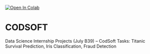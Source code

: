 [![Open In Colab](https://colab.research.google.com/assets/colab-badge.svg)]([https://colab.research.google.com/github/Pushpak-bhalavi/CODSOFT/blob/main/Notebook/titanic_prediction.ipynb](https://github.com/Pushpak-Bhalavi/CODSOFT/blob/main/Task%201%20-%20Titanic%20Survival%20Prediction/Data/Titanic-Dataset.csv))



# CODSOFT
Data Science Internship Projects (July B39) – CodSoft   Tasks: Titanic Survival Prediction, Iris Classification, Fraud Detection
